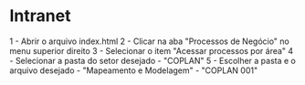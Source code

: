 # Intranet

1 - Abrir o arquivo index.html
 2 - Clicar na aba "Processos de Negócio" no menu superior direito
 3 - Selecionar o item "Acessar processos por área"
 4 - Selecionar a pasta do setor desejado - "COPLAN"
 5 - Escolher a pasta e o arquivo desejado - "Mapeamento e Modelagem" - "COPLAN 001"
